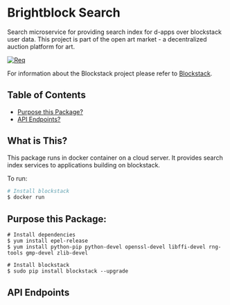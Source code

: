 # Brightblock Search

Search microservice for providing search index for d-apps over blockstack user data.
This project is part of the open art market - a decentralized auction platform for art. 

[![Req](https://img.shields.io/requires/:service/:user/:repo.svg)](https://staging.brightblock.org/)

For information about the Blockstack project please refer to [Blockstack](https://blockstack.org).

## Table of Contents

- [Purpose this Package?](#what-is-this)
- [API Endpoints?](#api-endpoints)

## What is This?

This package runs in docker container on a cloud server. It provides search index services to applications building on blockstack.

To run:

```bash
# Install blockstack
$ docker run
```
## Purpose this Package:

```
# Install dependencies
$ yum install epel-release
$ yum install python-pip python-devel openssl-devel libffi-devel rng-tools gmp-devel zlib-devel

# Install blockstack
$ sudo pip install blockstack --upgrade
```
## API Endpoints

